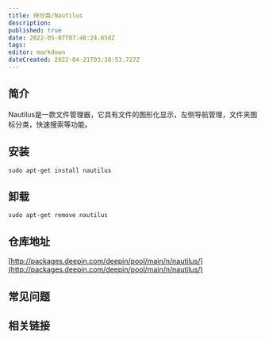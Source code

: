 ```yaml
---
title: 待分类/Nautilus
description: 
published: true
date: 2022-05-07T07:48:24.658Z
tags: 
editor: markdown
dateCreated: 2022-04-21T03:38:53.727Z
---
```


## 简介

Nautilus是一款文件管理器，它具有文件的图形化显示，左侧导航管理，文件夹图标分类，快速搜索等功能。

## 安装

`sudo apt-get install nautilus`

## 卸载

`sudo apt-get remove nautilus`

## 仓库地址

[http://packages.deepin.com/deepin/pool/main/n/nautilus/](http://packages.deepin.com/deepin/pool/main/n/nautilus/)

## 常见问题

## 相关链接
